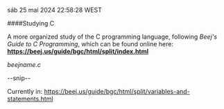 sáb 25 mai 2024 22:58:28 WEST

####Studying C

A more organized study of the C programming language,
following _Beej's Guide to C Programming_, which can be found online here:
**https://beej.us/guide/bgc/html/split/index.html**

_beej_<chapter>_name.c_

--snip--

Currently in:
https://beej.us/guide/bgc/html/split/variables-and-statements.html



